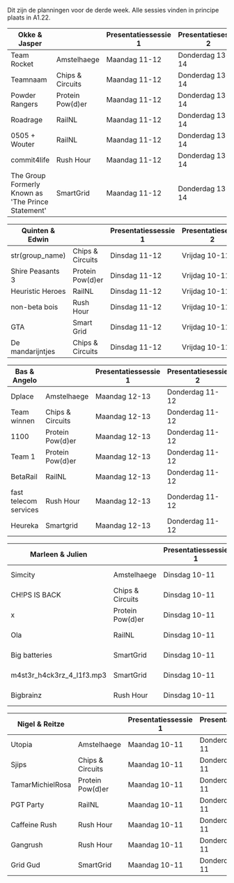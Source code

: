 Dit zijn de planningen voor de derde week.
Alle sessies vinden in principe plaats in A1.22.

| Okke & Jasper                                      |                  | Presentatiessessie 1 | Presentatiesessie 2 | Voortgangsgesprek |
|----------------------------------------------------|------------------|----------------------|---------------------|-------------------|
| Team Rocket                                        | Amstelhaege      | Maandag 11-12        | Donderdag 13-14     | Maandag 12:00     |
| Teamnaam                                           | Chips & Circuits | Maandag 11-12        | Donderdag 13-14     | Maandag 12:30     |
| Powder Rangers                                     | Protein Pow(d)er | Maandag 11-12        | Donderdag 13-14     | Maandag 13:00     |
| Roadrage                                           | RailNL           | Maandag 11-12        | Donderdag 13-14     | Maandag 13:30     |
| 0505 + Wouter                                      | RailNL           | Maandag 11-12        | Donderdag 13-14     | Maandag 14:00     |
| commit4life                                        | Rush Hour        | Maandag 11-12        | Donderdag 13-14     | Maandag 14:30     |
| The Group Formerly Known as 'The Prince Statement' | SmartGrid        | Maandag 11-12        | Donderdag 13-14     | Maandag 15:00     |

| Quinten & Edwin                                    |                  | Presentatiessessie 1 | Presentatiesessie 2 | Voortgangsgesprek |
|----------------------------------------------------|------------------|----------------------|---------------------|-------------------|
| str(group_name)                                    | Chips & Circuits | Dinsdag 11-12        | Vrijdag 10-11       | Dinsdag 12:00     |
| Shire Peasants 3                                   | Protein Pow(d)er | Dinsdag 11-12        | Vrijdag 10-11       | Dinsdag 12:30     |
| Heuristic Heroes                                   | RailNL           | Dinsdag 11-12        | Vrijdag 10-11       | Dinsdag 13:00     |
| non-beta bois                                      | Rush Hour        | Dinsdag 11-12        | Vrijdag 10-11       | Vrijdag 11:00     |
| GTA                                                | Smart Grid       | Dinsdag 11-12        | Vrijdag 10-11       | Vrijdag 11:30     |
| De mandarijntjes                                   | Chips & Circuits | Dinsdag 11-12        | Vrijdag 10-11       | Vrijdag 12:00     |

| Bas & Angelo                                       |                  | Presentatiessessie 1 | Presentatiesessie 2 | Voortgangsgesprek |
|----------------------------------------------------|------------------|----------------------|---------------------|-------------------|
| Dplace                                             | Amstelhaege      | Maandag 12-13       | Donderdag 11-12     | Maandag 11:00    |
| Team winnen                                        | Chips & Circuits | Maandag 12-13       | Donderdag 11-12     | Maandag 11:30    |
| 1100                                               | Protein Pow(d)er | Maandag 12-13       | Donderdag 11-12     | Maandag 13:00    |
| Team 1                                             | Protein Pow(d)er | Maandag 12-13       | Donderdag 11-12     | Donderdag 12:00   |
| BetaRail                                           | RailNL           | Maandag 12-13       | Donderdag 11-12     | Donderdag 12:30   |
| fast telecom services                              | Rush Hour        | Maandag 12-13       | Donderdag 11-12     | Donderdag 13:00   |
| Heureka                                            | Smartgrid        | Maandag 12-13       | Donderdag 11-12     | Donderdag 13:30   |

| Marleen & Julien                                   |                  | Presentatiessessie 1 | Presentatiesessie 2 | Voortgangsgesprek |
|----------------------------------------------------|------------------|----------------------|---------------------|-------------------|
| Simcity                                            | Amstelhaege      | Dinsdag 10-11        | Donderdag 12-13     | Dinsdag 11:00   |
|  CH!PS IS BACK                                     | Chips & Circuits | Dinsdag 10-11        | Donderdag 12-13     | Dinsdag 11:30   |
| x                                                  | Protein Pow(d)er | Dinsdag 10-11        | Donderdag 12-13     | Dinsdag 12:00   |
| Ola                                                | RailNL           | Dinsdag 10-11        | Donderdag 12-13     | Dinsdag 12:30   |
| Big batteries                                      | SmartGrid        | Dinsdag 10-11        | Donderdag 12-13     | Donderdag 10:30 |
| m4st3r_h4ck3rz_4_l1f3.mp3                          | SmartGrid        | Dinsdag 10-11        | Donderdag 12-13     | Donderdag 11:00 |
| Bigbrainz                                          | Rush Hour        | Dinsdag 10-11        | Donderdag 12-13     | Donderdag 11:30 |

| Nigel & Reitze                                     |                  | Presentatiessessie 1 | Presentatiesessie 2 | Voortgangsgesprek |
|----------------------------------------------------|------------------|----------------------|---------------------|-------------------|
| Utopia                                             | Amstelhaege      | Maandag 10-11       | Donderdag 10-11     | Maandag 11:00    |
| Sjips                                              | Chips & Circuits | Maandag 10-11       | Donderdag 10-11     | Maandag 11:30    |
| TamarMichielRosa                                   | Protein Pow(d)er | Maandag 10-11       | Donderdag 10-11     | Maandag 12:00    |
| PGT Party                                          | RailNL           | Maandag 10-11       | Donderdag 10-11     | Maandag 12:30    |
| Caffeine Rush                                      | Rush Hour        | Maandag 10-11       | Donderdag 10-11     | Donderdag 11:00   |
| Gangrush                                           | Rush Hour        | Maandag 10-11       | Donderdag 10-11     | Donderdag 11:30   |
| Grid Gud                                           | SmartGrid        | Maandag 10-11       | Donderdag 10-11     | Donderdag 12:00   |
